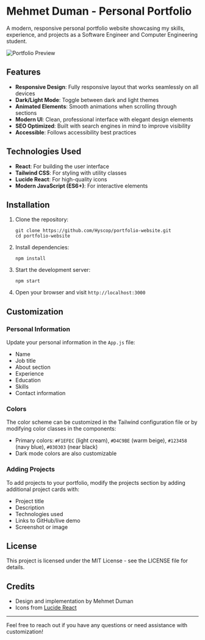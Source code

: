 # Mehmet Duman - Personal Portfolio

A modern, responsive personal portfolio website showcasing my skills, experience, and projects as a Software Engineer and Computer Engineering student.

![Portfolio Preview](https://drive.google.com/file/d/1Yi1vTQhpjLkw04ul6jIjIT4vGfjiAHHg/view?usp=sharing)

## Features

- **Responsive Design**: Fully responsive layout that works seamlessly on all devices
- **Dark/Light Mode**: Toggle between dark and light themes
- **Animated Elements**: Smooth animations when scrolling through sections
- **Modern UI**: Clean, professional interface with elegant design elements
- **SEO Optimized**: Built with search engines in mind to improve visibility
- **Accessible**: Follows accessibility best practices

## Technologies Used

- **React**: For building the user interface
- **Tailwind CSS**: For styling with utility classes
- **Lucide React**: For high-quality icons
- **Modern JavaScript (ES6+)**: For interactive elements

## Installation

1. Clone the repository:

   ```
   git clone https://github.com/Hyscop/portfolio-website.git
   cd portfolio-website
   ```

2. Install dependencies:

   ```
   npm install
   ```

3. Start the development server:

   ```
   npm start
   ```

4. Open your browser and visit `http://localhost:3000`

## Customization

### Personal Information

Update your personal information in the `App.js` file:

- Name
- Job title
- About section
- Experience
- Education
- Skills
- Contact information

### Colors

The color scheme can be customized in the Tailwind configuration file or by modifying color classes in the components:

- Primary colors: `#F1EFEC` (light cream), `#D4C9BE` (warm beige), `#123458` (navy blue), `#030303` (near black)
- Dark mode colors are also customizable

### Adding Projects

To add projects to your portfolio, modify the projects section by adding additional project cards with:

- Project title
- Description
- Technologies used
- Links to GitHub/live demo
- Screenshot or image

## License

This project is licensed under the MIT License - see the LICENSE file for details.

## Credits

- Design and implementation by Mehmet Duman
- Icons from [Lucide React](https://lucide.dev/)

---

Feel free to reach out if you have any questions or need assistance with customization!
